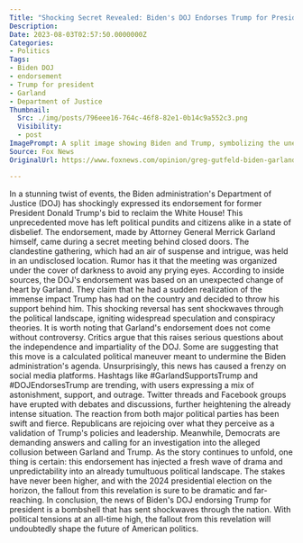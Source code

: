 ```yaml
---
Title: "Shocking Secret Revealed: Biden's DOJ Endorses Trump for President!"
Description: 
Date: 2023-08-03T02:57:50.0000000Z
Categories:
- Politics
Tags:
- Biden DOJ
- endorsement
- Trump for president
- Garland
- Department of Justice
Thumbnail:
  Src: ./img/posts/796eee16-764c-46f8-82e1-0b14c9a552c3.png
  Visibility:
  - post
ImagePrompt: A split image showing Biden and Trump, symbolizing the unexpected endorsement.
Source: Fox News
OriginalUrl: https://www.foxnews.com/opinion/greg-gutfeld-biden-garland-doj-endorsement-trump-president

---
```

In a stunning twist of events, the Biden administration's Department of Justice (DOJ) has shockingly expressed its endorsement for former President Donald Trump's bid to reclaim the White House! This unprecedented move has left political pundits and citizens alike in a state of disbelief.
The endorsement, made by Attorney General Merrick Garland himself, came during a secret meeting behind closed doors. The clandestine gathering, which had an air of suspense and intrigue, was held in an undisclosed location. Rumor has it that the meeting was organized under the cover of darkness to avoid any prying eyes.
According to inside sources, the DOJ's endorsement was based on an unexpected change of heart by Garland. They claim that he had a sudden realization of the immense impact Trump has had on the country and decided to throw his support behind him. This shocking reversal has sent shockwaves through the political landscape, igniting widespread speculation and conspiracy theories.
It is worth noting that Garland's endorsement does not come without controversy. Critics argue that this raises serious questions about the independence and impartiality of the DOJ. Some are suggesting that this move is a calculated political maneuver meant to undermine the Biden administration's agenda.
Unsurprisingly, this news has caused a frenzy on social media platforms. Hashtags like #GarlandSupportsTrump and #DOJEndorsesTrump are trending, with users expressing a mix of astonishment, support, and outrage. Twitter threads and Facebook groups have erupted with debates and discussions, further heightening the already intense situation.
The reaction from both major political parties has been swift and fierce. Republicans are rejoicing over what they perceive as a validation of Trump's policies and leadership. Meanwhile, Democrats are demanding answers and calling for an investigation into the alleged collusion between Garland and Trump.
As the story continues to unfold, one thing is certain: this endorsement has injected a fresh wave of drama and unpredictability into an already tumultuous political landscape. The stakes have never been higher, and with the 2024 presidential election on the horizon, the fallout from this revelation is sure to be dramatic and far-reaching.
In conclusion, the news of Biden's DOJ endorsing Trump for president is a bombshell that has sent shockwaves through the nation. With political tensions at an all-time high, the fallout from this revelation will undoubtedly shape the future of American politics.
